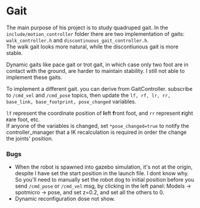 # Gait
The main purpose of his project is to study quadruped gait. In the `include/motion_controller` folder there are two implementation of gaits: `walk_controller.h` and `discontinuous_gait_controller.h`.<br/>
The walk gait looks more natural, while the discontiunous gait is more stable.

Dynamic gaits like pace gait or trot gait, in which case only two foot are in contact with the ground, are harder to maintain stability. I still not able to implement these gaits.

To implement a different gait. you can derive from GaitController. subscribe to `/cmd_vel` and `/cmd_pose` topics, then update the `lf, rf, lr, rr, base_link, base_footprint, pose_changed` variables.

`lf` represent the coordinate position of **l**eft **f**ront foot, and `rr` represent **r**ight **r**are foot, etc.<br/>
If anyone of the variables is changed, set `*pose_changed=true` to notify the controller_manager that a IK recalculation is required in order the change the joints' position.

### Bugs
* When the robot is spawned into gazebo simulation, it's not at the origin, despite I have set the start position in the launch file. I dont know why. So you'll need to manually set the robot dog to initial position before you send `/cmd_pose` or `/cmd_vel` msg, by clicking in the left panel: Models -> spotmicro -> pose, and set z=0.2, and set all the others to 0.
* Dynamic reconfiguration dose not show.
